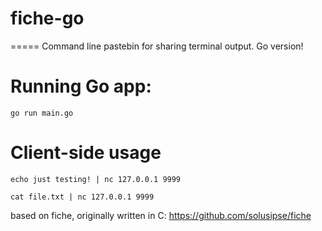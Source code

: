 # fiche-go
=====
Command line pastebin for sharing terminal output. Go version!

# Running Go app:

```
go run main.go
```

# Client-side usage

```
echo just testing! | nc 127.0.0.1 9999
```

```
cat file.txt | nc 127.0.0.1 9999
```

based on fiche, originally written in C:
https://github.com/solusipse/fiche
